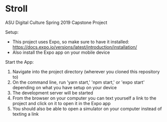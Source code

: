 # Stroll
ASU Digital Culture Spring 2019 Capstone Project

Setup:
  - This project uses Expo, so make sure to have it installed: https://docs.expo.io/versions/latest/introduction/installation/
  - Also install the Expo app on your mobile device
 
Start the App:
  1. Navigate into the project directory (wherever you cloned this repository to)
  2. On the command line, run 'yarn start,' 'npm start,' or 'expo start' depending on what you have setup on your device
  3. The development server will be started
  4. From the browser on your computer you can text yourself a link to the project and click on it to open it in the Expo app
  5. You should also be able to open a simulator on your computer instead of texting a link
